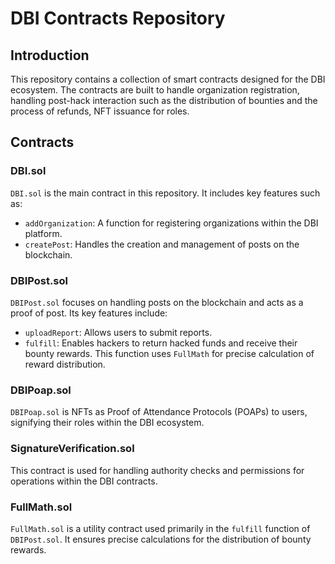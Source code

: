 # DBI Contracts Repository

## Introduction
This repository contains a collection of smart contracts designed for the DBI ecosystem. 
The contracts are built to handle organization registration, handling post-hack interaction such as the distribution of bounties and the process of refunds, NFT issuance for roles.

## Contracts

### DBI.sol
`DBI.sol` is the main contract in this repository. It includes key features such as:

- `addOrganization`: A function for registering organizations within the DBI platform.
- `createPost`: Handles the creation and management of posts on the blockchain.

### DBIPost.sol
`DBIPost.sol` focuses on handling posts on the blockchain and acts as a proof of post. Its key features include:

- `uploadReport`: Allows users to submit reports.
- `fulfill`: Enables hackers to return hacked funds and receive their bounty rewards. This function uses `FullMath` for precise calculation of reward distribution.

### DBIPoap.sol
`DBIPoap.sol` is NFTs as Proof of Attendance Protocols (POAPs) to users, signifying their roles within the DBI ecosystem.

### SignatureVerification.sol
This contract is used for handling authority checks and permissions for operations within the DBI contracts.

### FullMath.sol
`FullMath.sol` is a utility contract used primarily in the `fulfill` function of `DBIPost.sol`. It ensures precise calculations for the distribution of bounty rewards.
